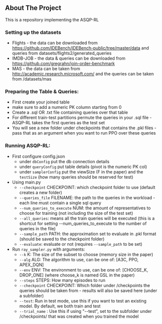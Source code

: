 ## About The Project
This is a repository implementing the ASQP-RL

### Setting up the datasets
* Flights - the data can be downloaded from https://github.com/IDEBench/IDEBench-public/tree/master/data and queries from datasets/flights2/generated_queries
* IMDB-JOB - the data & queries can be downloaded from https://github.com/gregrahn/join-order-benchmark
* MAS - the data can be taken from http://academic.research.microsoft.com/ and the queries can be taken from /datasets/mas

### Preparing the Table & Queries:
* First create your joined table
* make sure to add a numeric PK column starting from 0
* Create a .sql OR .txt file containing queries over that table
* For different train-test partitions permute the queries in your .sql file - ASQP-RL takes the first queries as the test set
* You will see a new folder under checkpoints that contains the .pkl files - pass that as an argument when you want to run PPO over these queries

### Running ASQP-RL:
* First configure config.json
  * under `dbConfig` put the db connection details
  * under `queryConfig` put table details (pivot is the numeric PK col)
  * under `samplerConfig` put the viewSize (F in the paper) and the `testSize` (how many queries should be reserved for test)
* Using main.py
  * `--checkpoint` CHECKPOINT: which checkpoint folder to use (default creates a new folder)
  * `--queries_file` FILENAME: the path to the queries in the workload - each line must contain a single sql query
  * `--num_queries_to_execute` NUM: the amount of representatives to choose for training (not including the size of the test set)
  * `--all_queries`: means all the train queries will be executed (this is a shortcut for setting --num_queries_to_execute to the number of queries in the file)
  * `--sample_path` PATH: the approximation set to evaluate in .pkl format (should be saved to the checkpoint folder)
  * `--evaluate`: evaluate or not (requires `--sample_path` to be set)
* Run `ray_sampler.py` with arguments:
  * `--k` K: The size of the subset to choose (memory size in the paper)
  * `--alg` ALG: The algorithm to use, can be one of: [A3C, PPO, APEX_DQN]
  * `--env` ENV: The environment to use, can be one of: [CHOOSE_K, DROP_ONE] (where choose_k is named GSL in the paper)
  * `--steps` STEPS: How many episodes to run
  * `--checkpoint` CHECKPOINT: Which folder under /checkpoints the queries should be taken from - results will also be saved here (under a subfolder) 
  * `--test`: Run in test mode, use this if you want to test an existing model. By default, we both train and test
  * `--trial_name` <NAME>: Use this if using "--test", set to the subfolder under /checkpoints/<CHECKPOINT> that was created when you trained the model 

